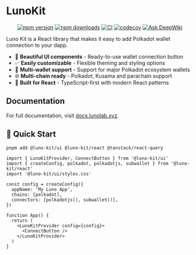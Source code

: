 # LunoKit

<div align="center">

[![npm version](https://img.shields.io/npm/v/@luno-kit/ui.svg)](https://www.npmjs.com/package/@luno-kit/ui)
[![npm downloads](https://img.shields.io/npm/dm/@luno-kit/ui.svg)](https://www.npmjs.com/package/@luno-kit/ui)
[![CI](https://github.com/Luno-lab/LunoKit/actions/workflows/pr-check.yml/badge.svg)](https://github.com/Luno-lab/LunoKit/actions/workflows/pr-check.yml)
[![codecov](https://codecov.io/gh/Luno-lab/LunoKit/branch/main/graph/badge.svg)](https://codecov.io/gh/Luno-lab/LunoKit)
[![Ask DeepWiki](https://deepwiki.com/badge.svg)](https://deepwiki.com/Luno-lab/LunoKit)

</div>

Luno Kit is a React library that makes it easy to add Polkadot wallet connection to your dapp.

* 🎨 **Beautiful UI components** - Ready-to-use wallet connection button
* ✅ **Easily customizable** - Flexible theming and styling options
* 🔌 **Multi-wallet support** - Support for major Polkadot ecosystem wallets
* 🌐 **Multi-chain ready** - Polkadot, Kusama and parachain support
* 🦄 **Built for React** - TypeScript-first with modern React patterns

## Documentation

For full documentation, visit [docs.lunolab.xyz](https://docs.lunolab.xyz/).

## 🚀 Quick Start

```bash
pnpm add @luno-kit/ui @luno-kit/react @tanstack/react-query
```

```tsx
import { LunoKitProvider, ConnectButton } from '@luno-kit/ui'
import { createConfig, polkadot, polkadotjs, subwallet } from '@luno-kit/react'
import '@luno-kit/ui/styles.css'

const config = createConfig({
  appName: 'My Luno App',
  chains: [polkadot],
  connectors: [polkadotjs(), subwallet()],
})

function App() {
  return (
    <LunoKitProvider config={config}>
      <ConnectButton />
    </LunoKitProvider>
  )
}
```
